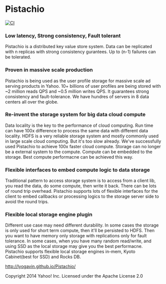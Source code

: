 Pistachio
==========
[![CI](https://travis-ci.org/yahoo/Pistachio.svg)](https://travis-ci.org/yahoo/Pistachio)
### Low latency, Strong consistency, Fault tolerant

Pistachio is a distributed key value store system. Data can be replicated with n replicas with strong consistency gurantees. Up to (n-1) failures can be tolerated.

### Proven in massive scale production 

Pistachio is being used as the user profile storage for massive scale ad serving products in Yahoo. 10+ billions of user profiles are being stored with ~2 million reads QPS and ~0.5 million writes QPS. It guarantees strong consistency and fault-tolerance. We have hundres of servers in 8 data centers all over the globe.

### Re-invent the storage system for big data cloud compute

Data locality is the key to the performance of cloud computing. Run time can have 100x difference to process the same data with different data locality. HDFS is a very reliable storage system and mostly commonly used in large scale cloud computing. But it's too slow already. We've successfully used Pistachio to achieve 100x faster cloud compute. Storage can no longer be a external system to the compute. Compute can be embedded to the storage. Best compute performacne can be achieved this way.

### Flexible interfaces to embed compute logic to data storage
Traditional pattern to access storage system is to access from a client lib, you read the data, do some compute, then write it back. There can be lots of round trip overhead. Pistachio supports lots of flexible interfaces for the client to embed callbacks or processing logics to the storage server side to avoid the round trips.

### Flexible local storage engine plugin
Different use case may need different durability. In some cases the storage is only used for short term compute, then it'll be persisted to HDFS. Then you want to have memory only storage with replications only for fault tolerance. In some cases, when you have many random read/write, and using SSD as the local storage may give you the best performacne. Pistachio supports flexible local storage engines in-mem, Kyoto Cabinet(best for SSD) and Rocks DB.


http://lyogavin.github.io/Pistachio/

Copyright 2014 Yahoo! Inc. Licensed under the Apache License 2.0

